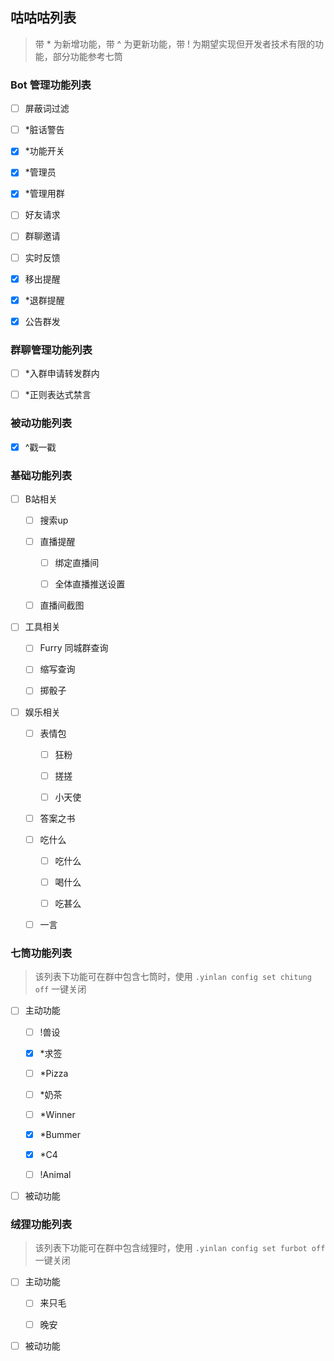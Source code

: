
## 咕咕咕列表

> 带 * 为新增功能，带 ^ 为更新功能，带 ! 为期望实现但开发者技术有限的功能，部分功能参考七筒

### Bot 管理功能列表

- [ ] 屏蔽词过滤

- [ ] *脏话警告

- [x] *功能开关

- [x] *管理员

- [x] *管理用群

- [ ] 好友请求

- [ ] 群聊邀请

- [ ] 实时反馈

- [x] 移出提醒

- [x] *退群提醒

- [x] 公告群发

### 群聊管理功能列表

- [ ] *入群申请转发群内

- [ ] *正则表达式禁言

### 被动功能列表

- [x] ^戳一戳

### 基础功能列表

- [ ] B站相关

    - [ ] 搜索up

    - [ ] 直播提醒

        - [ ] 绑定直播间

        - [ ] 全体直播推送设置

    - [ ] 直播间截图

- [ ] 工具相关

    - [ ] Furry 同城群查询

    - [ ] 缩写查询

    - [ ] 掷骰子

- [ ] 娱乐相关

    - [ ] 表情包

        - [ ] 狂粉

        - [ ] 搓搓

        - [ ] 小天使

    - [ ] 答案之书

    - [ ] 吃什么

        - [ ] 吃什么

        - [ ] 喝什么

        - [ ] 吃甚么

    - [ ] 一言

### 七筒功能列表

> 该列表下功能可在群中包含七筒时，使用 `.yinlan config set chitung off` 一键关闭

- [ ] 主动功能

    - [ ] !兽设

    - [x] *求签

    - [ ] *Pizza

    - [ ] *奶茶

    - [ ] *Winner

    - [x] *Bummer

    - [x] *C4

    - [ ] !Animal

- [ ] 被动功能

### 绒狸功能列表

> 该列表下功能可在群中包含绒狸时，使用 `.yinlan config set furbot off` 一键关闭

- [ ] 主动功能

    - [ ] 来只毛

    - [ ] 晚安

- [ ] 被动功能